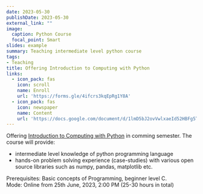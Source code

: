 ```yaml
---
date: 2023-05-30
publishDate: 2023-05-30
external_link: ""
image:
  caption: Python Course
  focal_point: Smart
slides: example
summary: Teaching intermediate level python course
tags:
- Teaching
title: Offering Introduction to Computing with Python
links:
  - icon_pack: fas
    icon: scroll
    name: Enroll
    url: 'https://forms.gle/4ifcrs3kqEpRg1Y8A'
  - icon_pack: fas
    icon: newspaper
    name: Content
    url: 'https://docs.google.com/document/d/1lmD5bJ2ovVwlxaeId52HBFg5Tfe6iPEW1JTyp1k2R54/edit?usp=sharing'
---
```

Offering [Introduction to Computing with Python](https://docs.google.com/document/d/1lmD5bJ2ovVwlxaeId52HBFg5Tfe6iPEW1JTyp1k2R54/edit?usp=sharing) in comming semester. The course will provide:
* intermediate level knowledge of python programming language
* hands-on problem solving experience (case-studies) with various open source libraries such as numpy, pandas, matplotlib etc.

Prerequisites: Basic concepts of Programming, beginner level C.<br>
Mode:	Online from 25th June, 2023, 2:00 PM (25-30 hours in total)